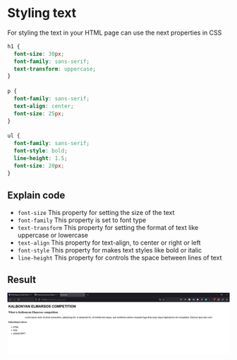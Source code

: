 # Styling text

For styling the text in your HTML page can use the next properties in CSS

```css
h1 {
  font-size: 30px;
  font-family: sans-serif;
  text-transform: uppercase;
}

p {
  font-family: sans-serif;
  text-align: center;
  font-size: 25px;
}

ul {
  font-family: sans-serif;
  font-style: bold;
  line-height: 1.5;
  font-size: 20px;
}
```

## Explain code

- `font-size` This property for setting the size of the text
- `font-family` This property is set to font type
- `text-transform` This property for setting the format of text like uppercase or lowercase
- `text-align` This property for text-align, to center or right or left
- `font-style` This property for makes text styles like bold or italic
- `line-height` This property for controls the space between lines of text

## Result

![Result](images/result.png)
